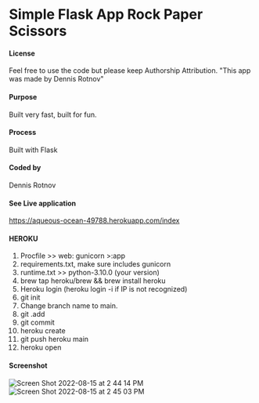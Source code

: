 # Simple Flask App Rock Paper Scissors

#### License
Feel free to use the code but please keep Authorship Attribution.
"This app was made by Dennis Rotnov"

#### Purpose
Built very fast, built for fun.

#### Process
Built with Flask

#### Coded by 
Dennis Rotnov
#### See Live application 
https://aqueous-ocean-49788.herokuapp.com/index

#### HEROKU
1. Procfile >> web: gunicorn <app name>>:app
2. requirements.txt, make sure includes gunicorn
3. runtime.txt >> python-3.10.0 (your version)
4. brew tap heroku/brew && brew install heroku
5. Heroku login (heroku login -i  if IP is not recognized)
6. git init
7. Change branch name to main.
8. git .add 
9. git commit
10. heroku create
11. git push heroku main
12. heroku open

#### Screenshot
![Screen Shot 2022-08-15 at 2 44 14 PM](https://user-images.githubusercontent.com/86169204/184696368-18b44e71-2baa-43d7-a4ef-6aad910d1e09.png)
![Screen Shot 2022-08-15 at 2 45 03 PM](https://user-images.githubusercontent.com/86169204/184696472-f0b97258-a7bd-4e4a-9d2b-958c4e3d8e43.png)
